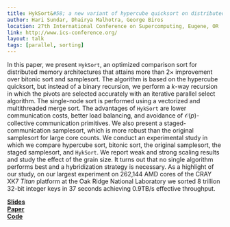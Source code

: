 ```yaml
---
title: HykSort&#58; a new variant of hypercube quicksort on distributed memory architectures
author: Hari Sundar, Dhairya Malhotra, George Biros
location: 27th International Conference on Supercomputing, Eugene, OR
link: http://www.ics-conference.org/
layout: talk
tags: [parallel, sorting]
---
```


In this paper, we present `HykSort`, an optimized comparison sort for
distributed memory architectures that attains more than $2\times$
improvement over bitonic sort and samplesort.  The algorithm is based
on the hypercube quicksort, but instead of a binary recursion, we
perform a $k$-way recursion in which the pivots are selected
accurately with an iterative parallel select algorithm. The
single-node sort is performed using a vectorized and multithreaded
merge sort. The advantages of `HykSort` are lower communication costs,
better load balancing, and avoidance of $\mathcal{O}(p)$-collective
communication primitives. We also present a staged-communication
samplesort, which is more robust than the original samplesort for
large core counts.  We conduct an experimental study in which we
compare hypercube sort, bitonic sort, the original samplesort, the
staged samplesort, and `HykSort`. We report weak and strong scaling
results and study the effect of the grain size. It turns out that no
single algorithm performs best and a hybridization strategy is
necessary.  As a highlight of our study, on our largest experiment on
262,144 AMD cores of the CRAY XK7  *Titan* platform at the Oak
Ridge National Laboratory we sorted 8 trillion 32-bit integer keys in
37 seconds achieving 0.9TB/s effective throughput.

[**Slides**](/~hari/files/pres/ics13.pdf)   
[**Paper**](/~hari/files/pubs/ics13.pdf)   
[**Code**](/~hari/files/code/hykSort-1.0.tgz) 
